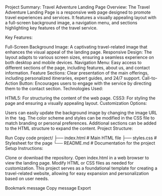 Project Summary: Travel Adventure Landing Page
Overview: The Travel Adventure Landing Page is a responsive web page designed to promote travel experiences and services. It features a visually appealing layout with a full-screen background image, a navigation menu, and sections highlighting key features of the travel service.

Key Features:

Full-Screen Background Image: A captivating travel-related image that enhances the visual appeal of the landing page.
Responsive Design: The layout adapts to various screen sizes, ensuring a seamless experience on both desktop and mobile devices.
Navigation Menu: Easy access to different sections of the page, including features, about us, and contact information.
Feature Sections: Clear presentation of the main offerings, including personalized itineraries, expert guides, and 24/7 support.
Call-to-Action Button: Encourages users to engage with the service by directing them to the contact section.
Technologies Used:

HTML5: For structuring the content of the web page.
CSS3: For styling the page and ensuring a visually appealing layout.
Customization Options:

Users can easily update the background image by changing the image URL in the <img> tag.
The color scheme and styles can be modified in the CSS file to match branding or personal preferences.
Additional sections can be added to the HTML structure to expand the content.
Project Structure:


Run
Copy code
project/
├── index.html       # Main HTML file
├── styles.css       # Stylesheet for the page
└── README.md        # Documentation for the project
Setup Instructions:

Clone or download the repository.
Open index.html in a web browser to view the landing page.
Modify HTML or CSS files as needed for customization.
This project serves as a foundational template for creating a travel-related website, allowing for easy expansion and personalization based on user needs.


Bookmark message
Copy message
Export
